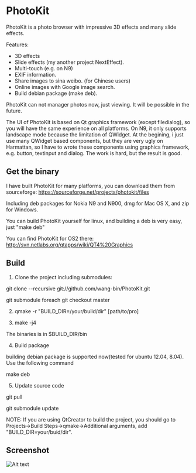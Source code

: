 PhotoKit
==============

PhotoKit is a photo browser with impressive 3D effects and many slide effects. 

Features:
* 3D effects
* Slide effects (my another project NextEffect).
* Multi-touch (e.g. on N9)
* EXIF information.
* Share images to sina weibo. (for Chinese users)
* Online images with Google image search.
* Build debian package (make deb).


PhotoKit can not manager photos now, just viewing. It will be possible in the future.


The UI of PhotoKit is based on Qt graphics framework (except filedialog), so you will have the same experience on all platforms. On N9, it only supports landscape mode because the limitation of QWidget. At the begining, i just use many QWidget based components, but they are very ugly on Harmattan, so I have to wrote these components using graphics framework, e.g. button, textinput and dialog. The work is hard, but the result is good.

Get the binary
--------------

I have built PhotoKit for many platforms, you can download them from sourceforge: https://sourceforge.net/projects/photokit/files

Including deb packages for Nokia N9 and N900, dmg for Mac OS X, and zip for Windows.

You can build PhotoKit yourself for linux, and building a deb is very easy, just "make deb"

You can find PhotoKit for OS2 there: http://svn.netlabs.org/qtapps/wiki/QT4%20Graphics

Build
------
1. Clone the project including submodules:
  
  git clone --recursive git://github.com/wang-bin/PhotoKit.git

  git  submodule foreach git checkout master
  
2. qmake -r "BUILD_DIR=/your/build/dir" [path/to/pro]

3. make -j4

  The binaries is in $BUILD_DIR/bin

4. Build package

  building debian package is supported now(tested for ubuntu 12.04, 8.04). Use the following command

  make deb

5. Update source code

  git pull

  git submodule update


NOTE: If you are using QtCreator to build the project, you should go to Projects->Build Steps->qmake->Additional arguments, add "BUILD_DIR=your/buid/dir".


Screenshot
-------

![Alt text](https://github.com/downloads/wang-bin/PhotoKit/Screenshot-854x480.png "screenshot")
